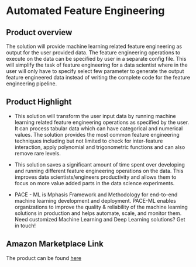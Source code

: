 # Automated Feature Engineering

## Product overview

The solution will provide machine learning related feature engineering as output for the user provided data. The feature engineering operations to execute on the data can be specified by user in a separate config file. This will simplify the task of feature engineering for a data scientist where in the user will only have to specify select few parameter to generate the output feature engineered data instead of writing the complete code for the feature engineering pipeline.

## Product Highlight 

* This solution will transform the user input data by running machine learning related feature engineering operations as specified by the user.  It can process tabular data which can have categorical and numerical values. The solution provides the most common feature engineering techniques including but not limited to check for inter-feature interaction, apply polynomial and trigonometric functions and can also remove rare levels.

* This solution saves a significant amount of time spent over developing and running different feature engineering operations on the data. This improves data scientists/engineers productivity and allows them to focus on more value added parts in the data science experiments.

* PACE - ML is Mphasis Framework and Methodology for end-to-end machine learning development and deployment. PACE-ML enables organizations to improve the quality & reliability of the machine learning solutions in production and helps automate, scale, and monitor them. 
Need customized Machine Learning and Deep Learning solutions? Get in touch!

## Amazon Marketplace Link
The product can be found [here](https://aws.amazon.com/marketplace/pp/prodview-bo6f4ac43blwg)
